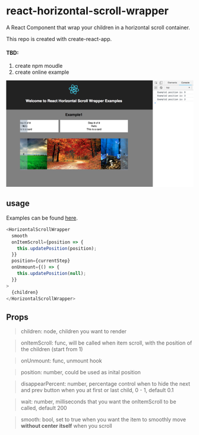 # react-horizontal-scroll-wrapper
A React Component that wrap your children in a horizontal scroll container.

This repo is created with create-react-app. 

#### TBD: 
1. create npm moudle
2. create online example

![](image/example.png)

## usage
Examples can be found [here](https://github.com/dylan-shao/react-horizontal-scroll-wrapper/tree/master/src/examples).
```javascript
<HorizontalScrollWrapper
  smooth
  onItemScroll={position => {
    this.updatePosition(position);
  }}
  position={currentStep}
  onUnmount={() => {
    this.updatePosition(null);
  }}
>
  {children}
</HorizontalScrollWrapper>

```
## Props
> children: node, children you want to render

> onItemScroll: func, will be called when item scroll, with the position of the children (start from 1)

> onUnmount: func, unmount hook

> position: number, could be used as inital position

> disappearPercent: number, percentage control when to hide the next and prev button when you at first or last child, 0 - 1, default 0.1

> wait: number, milliseconds that you want the onItemScroll to be called, default 200

> smooth: bool, set to true when you want the item to smoothly move **without center itself** when you scroll
